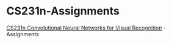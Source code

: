 # CS231n-Assignments
[CS231n Convolutional Neural Networks for Visual Recognition](http://cs231n.stanford.edu) - Assignments

